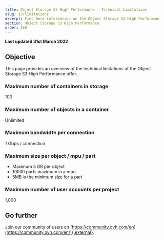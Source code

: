 ```yaml
---
title: Object Storage S3 High Performance - Technical Limitations
slug: s3/limitations
excerpt: Find here information on the Object Storage S3 High Performance limitations
section: Object Storage S3 High Performance
order: 180
---
```


**Last updated 31st March 2022**

## Objective

This page provides an overview of the technical limitations of the Object Storage S3 High Performance offer.

### Maximum number of containers in storage

100

### Maximum number of objects in a container

Unlimited

### Maximum bandwidth per connection

1 Gbps / connection

### Maximum size per object / mpu / part

- Maximum 5 GB per object
- 10000 parts maximum in a mpu
- 5MB is the minimum size for a part

### Maximum number of user accounts per project

1,000

## Go further

Join our community of users on [https://community.ovh.com/en](https://community.ovh.com/en/){.external}.
